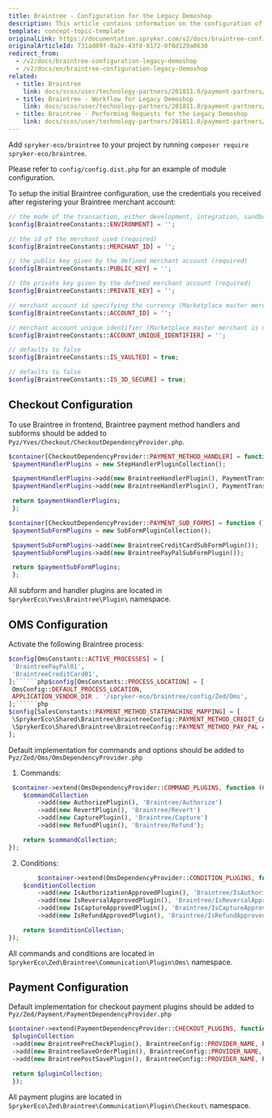 ```yaml
---
title: Braintree - Configuration for the Legacy Demoshop
description: This article contains information on the configuration of the Braintree module for Spryker Legacy Demoshop.
template: concept-topic-template
originalLink: https://documentation.spryker.com/v2/docs/braintree-configuration-legacy-demoshop
originalArticleId: 731ad09f-0a2e-43f8-8172-0f8d129a0630
redirect_from:
  - /v2/docs/braintree-configuration-legacy-demoshop
  - /v2/docs/en/braintree-configuration-legacy-demoshop
related:
  - title: Braintree
    link: docs/scos/user/technology-partners/201811.0/payment-partners/braintree/braintree.html
  - title: Braintree - Workflow for Legacy Demoshop
    link: docs/scos/user/technology-partners/201811.0/payment-partners/braintree/legacy-demoshop-integration/braintree-workflow-for-legacy-demoshop.html
  - title: Braintree - Performing Requests for the Legacy Demoshop
    link: docs/scos/user/technology-partners/201811.0/payment-partners/braintree/legacy-demoshop-integration/braintree-performing-requests-for-the-legacy-demoshop.html
---
```


Add `spryker-eco/braintree` to your project by running `composer require spryker-eco/braintree`.

Please refer to `config/config.dist.php` for an example of module configuration.

To setup the initial Braintree configuration, use the credentials you received after registering your Braintree merchant account:
```php
// the mode of the transaction, either development, integration, sandbox, production, qa (required)
$config[BraintreeConstants::ENVIRONMENT] = '';

// the id of the merchant used (required)
$config[BraintreeConstants::MERCHANT_ID] = '';

// the public key given by the defined merchant account (required)
$config[BraintreeConstants::PUBLIC_KEY] = '';

// the private key given by the defined merchant account (required)
$config[BraintreeConstants::PRIVATE_KEY] = '';

// merchant account id specifying the currency (Marketplace master merchant is used by default)
$config[BraintreeConstants::ACCOUNT_ID] = '';

// merchant account unique identifier (Marketplace master merchant is used by default)
$config[BraintreeConstants::ACCOUNT_UNIQUE_IDENTIFIER] = '';

// defaults to false
$config[BraintreeConstants::IS_VAULTED] = true;

// defaults to false
$config[BraintreeConstants::IS_3D_SECURE] = true;
```

## Checkout Configuration

To use Braintree in frontend, Braintree payment method handlers and subforms should be added to `Pyz/Yves/Checkout/CheckoutDependencyProvider.php`.
```php
$container[CheckoutDependencyProvider::PAYMENT_METHOD_HANDLER] = function () {
 $paymentHandlerPlugins = new StepHandlerPluginCollection();

 $paymentHandlerPlugins->add(new BraintreeHandlerPlugin(), PaymentTransfer::BRAINTREE_CREDIT_CARD);
 $paymentHandlerPlugins->add(new BraintreeHandlerPlugin(), PaymentTransfer::BRAINTREE_PAY_PAL);

 return $paymentHandlerPlugins;
 };

$container[CheckoutDependencyProvider::PAYMENT_SUB_FORMS] = function () {
 $paymentSubFormPlugins = new SubFormPluginCollection();

 $paymentSubFormPlugins->add(new BraintreeCreditCardSubFormPlugin());
 $paymentSubFormPlugins->add(new BraintreePayPalSubFormPlugin());

 return $paymentSubFormPlugins;
 };
 ```

All subform and handler plugins are located in `SprykerEco\Yves\Braintree\Plugin\` namespace.

## OMS Configuration

Activate the following Braintree process:
```php
$config[OmsConstants::ACTIVE_PROCESSES] = [
 'BraintreePayPal01',
 'BraintreeCreditCard01',
];``````php$config[OmsConstants::PROCESS_LOCATION] = [
 OmsConfig::DEFAULT_PROCESS_LOCATION,
 APPLICATION_VENDOR_DIR . '/spryker-eco/braintree/config/Zed/Oms',
];``````php
$config[SalesConstants::PAYMENT_METHOD_STATEMACHINE_MAPPING] = [
 \SprykerEco\Shared\Braintree\BraintreeConfig::PAYMENT_METHOD_CREDIT_CARD => 'BraintreeCreditCard01',
 \SprykerEco\Shared\Braintree\BraintreeConfig::PAYMENT_METHOD_PAY_PAL => 'BraintreePayPal01',
];
```

Default implementation for commands and options should be added to `Pyz/Zed/Oms/OmsDependencyProvider.php`

1. Commands:
```php
 $container->extend(OmsDependencyProvider::COMMAND_PLUGINS, function (CommandCollectionInterface $commandCollection) {
    $commandCollection
        ->add(new AuthorizePlugin(), 'Braintree/Authorize')
        ->add(new RevertPlugin(), 'Braintree/Revert')
        ->add(new CapturePlugin(), 'Braintree/Capture')
        ->add(new RefundPlugin(), 'Braintree/Refund');

    return $commandCollection;
});
```
2. Conditions:
```php
        $container->extend(OmsDependencyProvider::CONDITION_PLUGINS, function (ConditionCollectionInterface $conditionCollection) {
    $conditionCollection
        ->add(new IsAuthorizationApprovedPlugin(), 'Braintree/IsAuthorizationApproved')
        ->add(new IsReversalApprovedPlugin(), 'Braintree/IsReversalApproved')
        ->add(new IsCaptureApprovedPlugin(), 'Braintree/IsCaptureApproved')
        ->add(new IsRefundApprovedPlugin(), 'Braintree/IsRefundApproved');

    return $conditionCollection;
});
```

All commands and conditions are located in `SprykerEco\Zed\Braintree\Communication\Plugin\Oms\` namespace.

## Payment Configuration

Default implementation for checkout payment plugins should be added to `Pyz/Zed/Payment/PaymentDependencyProvider.php`
```php
$container->extend(PaymentDependencyProvider::CHECKOUT_PLUGINS, function (CheckoutPluginCollection $pluginCollection) {
 $pluginCollection
 ->add(new BraintreePreCheckPlugin(), BraintreeConfig::PROVIDER_NAME, PaymentDependencyProvider::CHECKOUT_PRE_CHECK_PLUGINS)
 ->add(new BraintreeSaveOrderPlugin(), BraintreeConfig::PROVIDER_NAME, PaymentDependencyProvider::CHECKOUT_ORDER_SAVER_PLUGINS)
 ->add(new BraintreePostSavePlugin(), BraintreeConfig::PROVIDER_NAME, PaymentDependencyProvider::CHECKOUT_POST_SAVE_PLUGINS);

 return $pluginCollection;
 });
 ```

All payment plugins are located in `SprykerEco\Zed\Braintree\Communication\Plugin\Checkout\` namespace.
